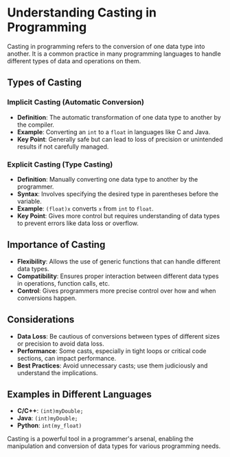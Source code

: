 # Understanding Casting in Programming

Casting in programming refers to the conversion of one data type into another. It is a common practice in many programming languages to handle different types of data and operations on them.

## Types of Casting

### Implicit Casting (Automatic Conversion)

- **Definition**: The automatic transformation of one data type to another by the compiler.
- **Example**: Converting an `int` to a `float` in languages like C and Java.
- **Key Point**: Generally safe but can lead to loss of precision or unintended results if not carefully managed.

### Explicit Casting (Type Casting)

- **Definition**: Manually converting one data type to another by the programmer.
- **Syntax**: Involves specifying the desired type in parentheses before the variable.
- **Example**: `(float)x` converts `x` from `int` to `float`.
- **Key Point**: Gives more control but requires understanding of data types to prevent errors like data loss or overflow.

## Importance of Casting

- **Flexibility**: Allows the use of generic functions that can handle different data types.
- **Compatibility**: Ensures proper interaction between different data types in operations, function calls, etc.
- **Control**: Gives programmers more precise control over how and when conversions happen.

## Considerations

- **Data Loss**: Be cautious of conversions between types of different sizes or precision to avoid data loss.
- **Performance**: Some casts, especially in tight loops or critical code sections, can impact performance.
- **Best Practices**: Avoid unnecessary casts; use them judiciously and understand the implications.

## Examples in Different Languages

- **C/C++**: `(int)myDouble;`
- **Java**: `(int)myDouble;`
- **Python**: `int(my_float)`

Casting is a powerful tool in a programmer's arsenal, enabling the manipulation and conversion of data types for various programming needs.
